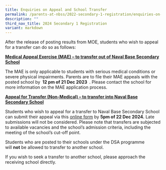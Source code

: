 ```yaml
---
title: Enquiries on Appeal and School Transfer
permalink: /parents-at-nbss/2022-secondary-1-registration/enquiries-on-appeal-and-school-transfer/
description: ""
third_nav_title: 2024 Secondary 1 Registration
variant: markdown
---
```

<p>After the release of posting results from MOE, students who wish to appeal for a transfer can do so as follows:</p>
<p><strong><u>Medical Appeal Exercise (MAE) – to transfer out of Naval Base Secondary School</u></strong></p>
<p>The MAE is only applicable to students with serious medical conditions or severe physical impairments. Parents are to file their MAE appeals with the posted school by&nbsp;<strong> 12 pm of 21 Dec 2023 &nbsp;</strong>. Please contact the school for more information on the MAE application process.</p>
<p><strong><u>Appeal for Transfer (Non-Medical) – to transfer into Naval Base Secondary School</u></strong></p>
<p>Students who wish to appeal for a transfer to Naval Base Secondary School can submit their appeal via this&nbsp;<a href="https://form.gov.sg/655c216fca0a500012bdb059" target="_blank" rel="noopener">online form</a>&nbsp;by&nbsp;<strong>5pm of 22 Dec 2024.</strong>&nbsp;Late submissions will not be considered. Please note that transfers are subjected to available vacancies and the school’s admission criteria, including the meeting of the school’s cut-off point.</p>
<p>Students who are posted to their schools under the DSA programme will&nbsp;<strong>not</strong>&nbsp;be allowed to transfer to another school.</p>
<p>If you wish to seek a transfer to another school, please approach the receiving school directly.</p>